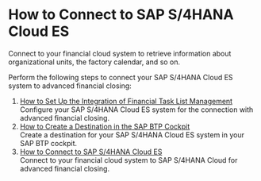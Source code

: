 <!-- loiod45dd6b2d0804fe28f8667913464ae0d -->

# How to Connect to SAP S/4HANA Cloud ES

Connect to your financial cloud system to retrieve information about organizational units, the factory calendar, and so on.

Perform the following steps to connect your SAP S/4HANA Cloud ES system to advanced financial closing:

1.  [How to Set Up the Integration of Financial Task List Management](How_to_Set_Up_the_Integration_of_Financial_Task_List_Management_24140e9.md "Configure your SAP S/4HANA Cloud ES
		system for the connection with advanced financial
                                                closing.")  
Configure your SAP S/4HANA Cloud ES system for the connection with advanced financial closing.
2.  [How to Create a Destination in the SAP BTP Cockpit](How_to_Create_a_Destination_in_the_SAP_BTP_Cockpit_6e94409.md "Create a destination for your SAP S/4HANA Cloud ES system in your SAP BTP cockpit.")  
Create a destination for your SAP S/4HANA Cloud ES system in your SAP BTP cockpit.
3.  [How to Connect to SAP S/4HANA Cloud ES](How_to_Connect_to_SAP_S4HANA_Cloud_ES_90aa5f3.md "Connect to your financial cloud system to SAP S/4HANA Cloud for advanced
                                                  financial closing.")  
Connect to your financial cloud system to SAP S/4HANA Cloud for advanced financial closing.


